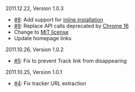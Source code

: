2011.12.22, Version 1.0.3

* [#8](https://github.com/neocotic/iOrder/issues/8): Add support for [inline installation](http://code.google.com/chrome/webstore/docs/inline_installation.html)
* [#9](https://github.com/neocotic/iOrder/issues/9): Replace API calls deprecated by [Chrome 16](http://code.google.com/chrome/extensions/whats_new.html#16)
* Change to [MIT license](http://www.opensource.org/licenses/mit-license.php)
* Update homepage links

2011.10.26, Version 1.0.2

* [#5](https://github.com/neocotic/iOrder/issues/5): Fix to prevent Track link from disappearing

2011.10.25, Version 1.0.1

* [#4](https://github.com/neocotic/iOrder/issues/4): Fix tracker URL extraction